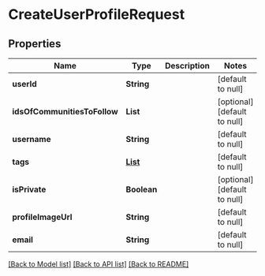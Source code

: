 # CreateUserProfileRequest
## Properties

| Name | Type | Description | Notes |
|------------ | ------------- | ------------- | -------------|
| **userId** | **String** |  | [default to null] |
| **idsOfCommunitiesToFollow** | **List** |  | [optional] [default to null] |
| **username** | **String** |  | [default to null] |
| **tags** | [**List**](UserTags.md) |  | [default to null] |
| **isPrivate** | **Boolean** |  | [optional] [default to null] |
| **profileImageUrl** | **String** |  | [default to null] |
| **email** | **String** |  | [default to null] |

[[Back to Model list]](../README.md#documentation-for-models) [[Back to API list]](../README.md#documentation-for-api-endpoints) [[Back to README]](../README.md)

